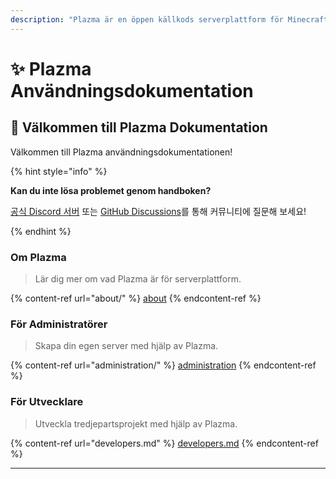 ```yaml
---
description: "Plazma är en öppen källkods serverplattform för Minecraft: Java Edition som lägger till experimentell optimering baserad på papper och anpassningsfunktioner för flera spelmekanismer."
---
```


# ✨ Plazma Användningsdokumentation

## 👋 Välkommen till Plazma Dokumentation

Välkommen till Plazma användningsdokumentationen!

{% hint style="info" %}

**Kan du inte lösa problemet genom handboken?**

[공식 Discord 서버](https://discord.gg/MmfC52K8A8) 또는 [GitHub Discussions](https://github.com/PlazmaMC/PlazmaBukkit/discussions)를 통해 커뮤니티에 질문해 보세요!

{% endhint %}

### Om Plazma

> Lär dig mer om vad Plazma är för serverplattform.

{% content-ref url="about/" %}
[about](about/)
{% endcontent-ref %}

### För Administratörer

> Skapa din egen server med hjälp av Plazma.

{% content-ref url="administration/" %}
[administration](administration/)
{% endcontent-ref %}

### För Utvecklare

> Utveckla tredjepartsprojekt med hjälp av Plazma.

{% content-ref url="developers.md" %}
[developers.md](developers.md)
{% endcontent-ref %}

***
